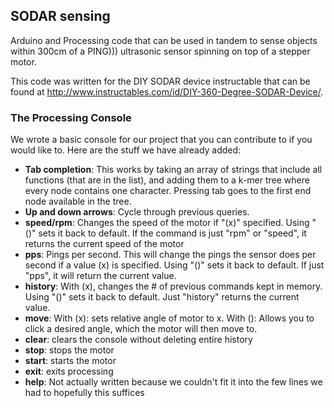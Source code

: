 <h2>SODAR sensing</h2>

Arduino and Processing code that can be used in tandem to sense objects within 300cm of a PING))) ultrasonic sensor spinning on top of a stepper motor.

This code was written for the DIY SODAR device instructable that can be found at <a href="http://www.instructables.com/id/DIY-360-Degree-SODAR-Device/">http://www.instructables.com/id/DIY-360-Degree-SODAR-Device/</a>.

<h3>The Processing Console</h3>

We wrote a basic console for our project that you can contribute to if you would like to. Here are the stuff we have already added:

<ul>
  <li><b>Tab completion</b>: This works by taking an array of strings that include all functions (that are in the list), and adding them to a k-mer tree where every node contains one character. Pressing tab goes to the first end node available in the tree.</li>
  <li><b>Up and down arrows</b>: Cycle through previous queries.</li>
  <li><b>speed/rpm</b>: Changes the speed of the motor if "(x)" specified. Using "()" sets it back to default. If the command is just "rpm" or "speed", it returns the current speed of the motor</li>
  <li><b>pps</b>: Pings per second. This will change the pings the sensor does per second if a value (x) is specified. Using "()" sets it back to default. If just "pps", it will return the current value.</li>
  <li><b>history</b>: With (x), changes the # of previous commands kept in memory. Using "()" sets it back to default. Just "history" returns the current value.</li>
  <li><b>move</b>: With (x): sets relative angle of motor to x. With (): Allows you to click a desired angle, which the motor will then move to. </li>
  <li><b>clear</b>: clears the console without deleting entire history</li>
  <li><b>stop</b>: stops the motor</li>
  <li><b>start</b>: starts the motor</li>
  <li><b>exit</b>: exits processing</li>
  <li><b>help</b>: Not actually written because we couldn't fit it into the few lines we had to hopefully this suffices</li>
